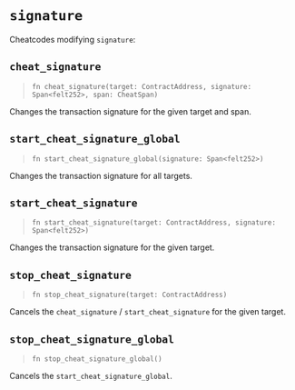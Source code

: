 # `signature`

Cheatcodes modifying `signature`:

## `cheat_signature`
> `fn cheat_signature(target: ContractAddress, signature: Span<felt252>, span: CheatSpan)`

Changes the transaction signature for the given target and span.

## `start_cheat_signature_global`
> `fn start_cheat_signature_global(signature: Span<felt252>)`

Changes the transaction signature for all targets.

## `start_cheat_signature`
> `fn start_cheat_signature(target: ContractAddress, signature: Span<felt252>)`

Changes the transaction signature for the given target.

## `stop_cheat_signature`
> `fn stop_cheat_signature(target: ContractAddress)`

Cancels the `cheat_signature` / `start_cheat_signature` for the given target.

## `stop_cheat_signature_global`
> `fn stop_cheat_signature_global()`

Cancels the `start_cheat_signature_global`.
